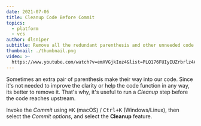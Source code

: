 ```yaml
---
date: 2021-07-06
title: Cleanup Code Before Commit
topics:
  - platform
  - vcs
author: dlsniper
subtitle: Remove all the redundant parenthesis and other unneeded code before commit.
thumbnail: ./thumbnail.png
video: >-
  https://www.youtube.com/watch?v=emXVGjkIoz4&list=PLQ176FUIyIUZrbrlz4AY1V8VzBJKZyVlW&index=17
---
```


Sometimes an extra pair of parenthesis make their way into our code. Since it's not needed to improve the clarity or help the code function in any way, its better to remove it. That's why, it's useful to run a _Cleanup_ step before the code reaches upstream.

Invoke the _Commit_ using <kbd>⌘K</kbd> (macOS) / <kbd>Ctrl+K</kbd> (Windows/Linux), then select the _Commit options_, and select the **Cleanup** feature.
